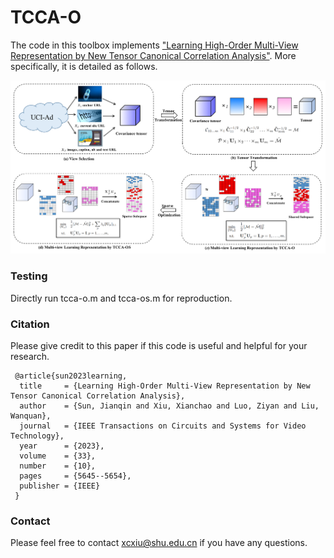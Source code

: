# TCCA-O 

The code in this toolbox implements ["Learning High-Order Multi-View Representation by New Tensor Canonical Correlation Analysis"](https://ieeexplore.ieee.org/abstract/document/10091146). More specifically, it is detailed as follows.

![alt text](./framework.png)

### Testing
Directly run tcca-o.m and tcca-os.m for reproduction.

### Citation
Please give credit to this paper if this code is useful and helpful for your research.

     @article{sun2023learning,
      title     = {Learning High-Order Multi-View Representation by New Tensor Canonical Correlation Analysis},
      author    = {Sun, Jianqin and Xiu, Xianchao and Luo, Ziyan and Liu, Wanquan},
      journal   = {IEEE Transactions on Circuits and Systems for Video Technology},
      year      = {2023},
      volume    = {33},
      number    = {10},
      pages     = {5645--5654},
      publisher = {IEEE}
     }

### Contact 
Please feel free to contact xcxiu@shu.edu.cn if you have any questions.
